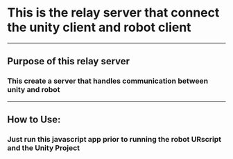 # This is the relay server that connect the unity client and robot client

-----
## Purpose of this relay server
### This create a server that handles communication between unity and robot

-----
## How to Use:
### Just run this javascript app prior to running the robot URscript and the Unity Project